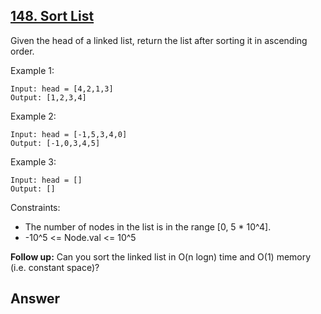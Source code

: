 ## [148. Sort List](https://leetcode.com/problems/sort-list/description/)

Given the head of a linked list, return the list after sorting it in
ascending order.


Example 1:
```
Input: head = [4,2,1,3]
Output: [1,2,3,4]
```
Example 2:
```
Input: head = [-1,5,3,4,0]
Output: [-1,0,3,4,5]
```
Example 3:
```
Input: head = []
Output: []
```
Constraints:

- The number of nodes in the list is in the range [0, 5 * 10^4].
- -10^5 <= Node.val <= 10^5


**Follow up:** Can you sort the linked list in O(n logn) time and O(1) memory (i.e. constant space)?

## Answer
### 

```java

```
